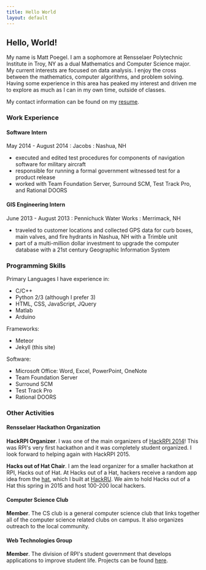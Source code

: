 ```yaml
---
title: Hello World
layout: default
---
```


## Hello, World!

My name is Matt Poegel. I am a sophomore at Rensselaer Polytechnic Institute in Troy, NY as a dual Mathematics and Computer Science major. My current interests are focused on data analysis. I enjoy the cross between the mathematics, computer algorithms, and problem solving. Having some experience in this area has peaked my interest and driven me to explore as much as I can in my own time, outside of classes.

My contact information can be found on my [resume](/assets/resume.pdf).

### Work Experience

#### Software Intern
May 2014 - August 2014 : Jacobs : Nashua, NH

  - executed and edited test procedures for components of navigation software for military aircraft
  - responsible for running a formal government witnessed test for a product release
  - worked with Team Foundation Server, Surround SCM, Test Track Pro, and Rational DOORS

#### GIS Engineering Intern
June 2013 - August 2013 : Pennichuck Water Works : Merrimack, NH

  - traveled to customer locations and collected GPS data for curb boxes, main valves, and fire hydrants in
Nashua, NH with a Trimble unit
  - part of a multi-million dollar investment to upgrade the computer database with a 21st century Geographic
Information System

### Programming Skills
Primary Languages I have experience in:

  - C/C++
  - Python 2/3 (although I prefer 3)
  - HTML, CSS, JavaScript, JQuery
  - Matlab
  - Arduino

Frameworks:

  - Meteor
  - Jekyll (this site)

Software:

  - Microsoft Office: Word, Excel, PowerPoint, OneNote
  - Team Foundation Server
  - Surround SCM
  - Test Track Pro
  - Rational DOORS

### Other Activities

#### Rensselaer Hackathon Organization
**HackRPI Organizer**.
I was one of the main organizers of [HackRPI 2014](/hack/HackRPI_2014.html)! This was RPI's very first hackathon and it was completely student organized. I look forward to helping again with HackRPI 2015.

**Hacks out of Hat Chair**.
I am the lead organizer for a smaller hackathon at RPI, Hacks out of Hat. At Hacks out of a Hat, hackers receive a random app idea from the [hat](/projects/hackathon_sorting_hat.html), which I built at [HackRU](/hack/HackRU_Fall2014.html). We aim to hold Hacks out of a Hat this spring in 2015 and host 100-200 local hackers.

#### Computer Science Club
**Member**. The CS club is a general computer science club that links together all of the computer science related clubs on campus. It also organizes outreach to the local community.

#### Web Technologies Group
**Member**. The division of RPI's student government that develops applications to improve student life. Projects can be found [here](http://github.com/wtg).
